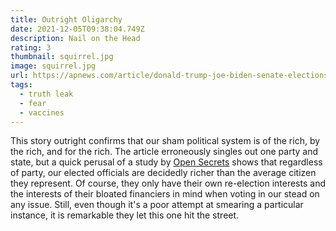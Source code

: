 ```yaml
---
title: Outright Oligarchy
date: 2021-12-05T09:38:04.749Z
description: Nail on the Head
rating: 3
thumbnail: squirrel.jpg
image: squirrel.jpg
url: https://apnews.com/article/donald-trump-joe-biden-senate-elections-mehmet-oz-congress-8ef5f11efa328d7774e6a1aff691cb98
tags:
  - truth leak
  - fear
  - vaccines
---
```

This story outright confirms that our sham political system is of the rich, by the rich, and for the rich.  The article erroneously singles out one party and state, but a quick perusal of a study by [Open Secrets](https://www.opensecrets.org/news/2020/04/majority-of-lawmakers-millionaires/) shows that regardless of party, our elected officials are decidedly richer than the average citizen they represent.  Of course, they only have their own re-election interests and the interests of their bloated financiers in mind when voting in our stead on any issue.  Still, even though it's a poor attempt at smearing a particular instance, it is remarkable they let this one hit the street. 